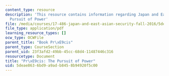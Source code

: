 ```yaml
---
content_type: resource
description: 'This resource contains information regarding Japan and East Asian Security:
  Pursuit of Power'
file: /media/courses/17-486-japan-and-east-asian-security-fall-2016/5deae8636bd9a9adb8458b94920f5c00_MIT17_486F16_PursuitPower.pdf
file_type: application/pdf
learning_resource_types: []
ocw_type: OCWFile
parent_title: "Book Pr\xE9cis"
parent_type: CourseSection
parent_uid: 23f3afd2-49bb-45cc-68d4-11487446c316
resourcetype: Document
title: "Pr\xE9cis: The Pursuit of Power"
uid: 5deae863-6bd9-a9ad-b845-8b94920f5c00
---
```

